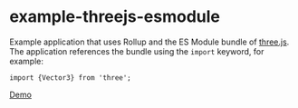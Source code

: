 # example-threejs-esmodule

Example application that uses Rollup and the ES Module bundle of [three.js](https://threejs.org/).
The application references the bundle using the `import` keyword, for example:

	import {Vector3} from 'three';

[Demo](http://wildpeaks.github.io/example-threejs-esmodule/)
